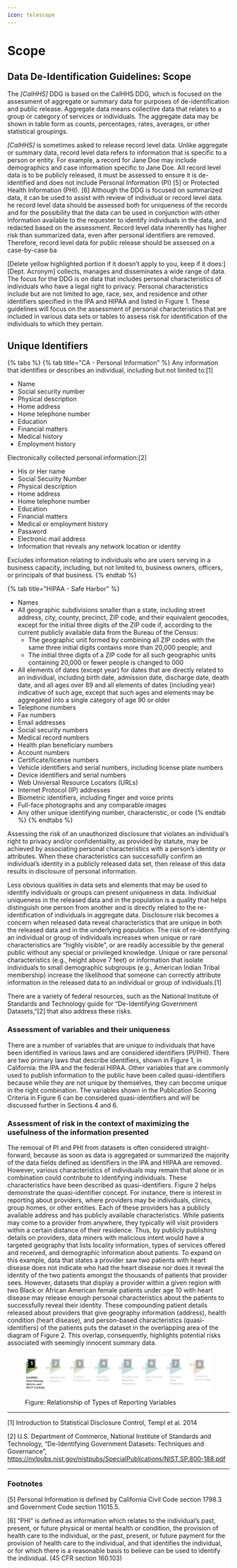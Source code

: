 ```yaml
---
icon: telescope
---
```


# Scope

## Data De-Identification Guidelines: Scope

The _\[CalHHS]_ DDG is based on the CalHHS DDG, which is focused on the assessment of aggregate or summary data for purposes of de-identification and public release. Aggregate data means collective data that relates to a group or category of services or individuals. The aggregate data may be shown in table form as counts, percentages, rates, averages, or other statistical groupings.

_\[CalHHS]_ is sometimes asked to release record level data. Unlike aggregate or summary data, record level data refers to information that is specific to a person or entity. For example, a record for Jane Doe may include demographics and case information specific to Jane Doe. AII record level data is to be publicly released, it must be assessed to ensure it is de-identified and does not include Personal Information (PI) \[5] or Protected Health Information (PHI). \[6] Although the DDG is focused on summarized data, it can be used to assist with review of individual or record level data. he record level data should be assessed both for uniqueness of the records and for the possibility that the data can be used in conjunction with other information available to the requester to identify individuals in the data, and redacted based on the assessment. Record level data inherently has higher risk than summarized data, even after personal identifiers are removed. Therefore, record level data for public release should be assessed on a case-by-case ba

\[Delete yellow highlighted portion if it doesn’t apply to you, keep if it does:] \[Dept. Acronym] collects, manages and disseminates a wide range of data. The focus for the DDG is on data that includes personal characteristics of individuals who have a legal right to privacy. Personal characteristics include but are not limited to age, race, sex, and residence and other identifiers specified in the IPA and HIPAA and listed in Figure 1. These guidelines will focus on the assessment of personal characteristics that are included in various data sets or tables to assess risk for identification of the individuals to which they pertain.

##

## Unique Identifiers

{% tabs %}
{% tab title="CA - Personal Information" %}
Any information that identifies or describes an individual, including but not limited to:\[1]

* Name
* Social security number
* Physical description
* Home address
* Home telephone number
* Education
* Financial matters
* Medical history
* Employment history

Electronically collected personal information:\[2]

* His or Her name
* Social Security Number
* Physical description
* Home address
* Home telephone number
* Education
* Financial matters
* Medical or employment history
* Password
* Electronic mail address
* Information that reveals any network location or identity

Excludes information relating to individuals who are users serving in a business capacity, including, but not limited to, business owners, officers, or principals of that business.
{% endtab %}

{% tab title="HIPAA - Safe Harbor" %}
* Names
* All geographic subdivisions smaller than a state, including street address, city, county, precinct, ZIP code, and their equivalent geocodes, except for the initial three digits of the ZIP code if, according to the current publicly available data from the Bureau of the Census:
  * The geographic unit formed by combining all ZIP codes with the same three initial digits contains more than 20,000 people; and
  * The initial three digits of a ZIP code for all such geographic units containing 20,000 or fewer people is changed to 000
* All elements of dates (except year) for dates that are directly related to an individual, including birth date, admission date, discharge date, death date, and all ages over 89 and all elements of dates (including year) indicative of such age, except that such ages and elements may be aggregated into a single category of age 90 or older
* Telephone numbers
* Fax numbers
* Email addresses
* Social security numbers
* Medical record numbers
* Health plan beneficiary numbers
* Account numbers
* Certificate/license numbers
* Vehicle identifiers and serial numbers, including license plate numbers
* Device identifiers and serial numbers
* Web Universal Resource Locators (URLs)
* Internet Protocol (IP) addresses
* Biometric identifiers, including finger and voice prints
* Full-face photographs and any comparable images
* Any other unique identifying number, characteristic, or code
{% endtab %}
{% endtabs %}

Assessing the risk of an unauthorized disclosure that violates an individual’s right to privacy and/or confidentiality, as provided by statute, may be achieved by associating personal characteristics with a person’s identity or attributes. When these characteristics can successfully confirm an individual’s identity in a publicly released data set, then release of this data results in disclosure of personal information.

Less obvious qualities in data sets and elements that may be used to identify individuals or groups can present uniqueness in data. Individual uniqueness in the released data and in the population is a quality that helps distinguish one person from another and is directly related to the re-identification of individuals in aggregate data. Disclosure risk becomes a concern when released data reveal characteristics that are unique in both the released data and in the underlying population. The risk of re-identifying an individual or group of individuals increases when unique or rare characteristics are “highly visible”, or are readily accessible by the general public without any special or privileged knowledge. Unique or rare personal characteristics (e.g., height above 7 feet) or information that isolate individuals to small demographic subgroups (e.g., American Indian Tribal membership) increase the likelihood that someone can correctly attribute information in the released data to an individual or group of individuals.\[1]

There are a variety of federal resources, such as the National Institute of Standards and Technology guide for “De-Identifying Government Datasets,”\[2] that also address these risks.

### Assessment of variables and their uniqueness

There are a number of variables that are unique to individuals that have been identified in various laws and are considered identifiers (PI/PHI). There are two primary laws that describe identifiers, shown in Figure 1, in California: the IPA and the federal HIPAA. Other variables that are commonly used to publish information to the public have been called quasi-identifiers because while they are not unique by themselves, they can become unique in the right combination. The variables shown in the Publication Scoring Criteria in Figure 6 can be considered quasi-identifiers and will be discussed further in Sections 4 and 6.

### Assessment of risk in the context of maximizing the usefulness of the information presented

The removal of PI and PHI from datasets is often considered straight-forward, because as soon as data is aggregated or summarized the majority of the data fields defined as identifiers in the IPA and HIPAA are removed. However, various characteristics of individuals may remain that alone or in combination could contribute to identifying individuals. These characteristics have been described as quasi-identifiers. Figure 2 helps demonstrate the quasi-identifier concept. For instance, there is interest in reporting about providers, where providers may be individuals, clinics, group homes, or other entities. Each of these providers has a publicly available address and has publicly available characteristics. While patients may come to a provider from anywhere, they typically will visit providers within a certain distance of their residence. Thus, by publicly publishing details on providers, data miners with malicious intent would have a targeted geography that lists locality information, types of services offered and received, and demographic information about patients. To expand on this example, data that states a provider saw two patients with heart disease does not indicate who had the heart disease nor does it reveal the identity of the two patients amongst the thousands of patients that provider sees. However, datasets that display a provider within a given region with two Black or African American female patients under age 10 with heart disease may release enough personal characteristics about the patients to successfully reveal their identity. These compounding patient details released about providers that give geography information (address), health condition (heart disease), and person-based characteristics (quasi-identifiers) of the patients puts the dataset in the overlapping area of the diagram of Figure 2. This overlap, consequently, highlights potential risks associated with seemingly innocent summary data.

<figure><img src=".gitbook/assets/image%20(12).png" alt="Figure: Relationship of Types of Reporting Variables. Three converging circles in a Venn diagram"><figcaption><p>Figure: Relationship of Types of Reporting Variables</p></figcaption></figure>

***

\[1] Introduction to Statistical Disclosure Control, Templ et al. 2014

\[2] U.S. Department of Commerce, National Institute of Standards and Technology, “De-Identifying Government Datasets: Techniques and Governance”, https://nvlpubs.nist.gov/nistpubs/SpecialPublications/NIST.SP.800-188.pdf

***

### Footnotes

\[5] Personal Information is defined by California Civil Code section 1798.3 and Government Code section 11015.5.

\[6] “PHI” is defined as information which relates to the individual’s past, present, or future physical or mental health or condition, the provision of health care to the individual, or the past, present, or future payment for the provision of health care to the individual, and that identifies the individual, or for which there is a reasonable basis to believe can be used to identify the individual. (45 CFR section 160.103)
